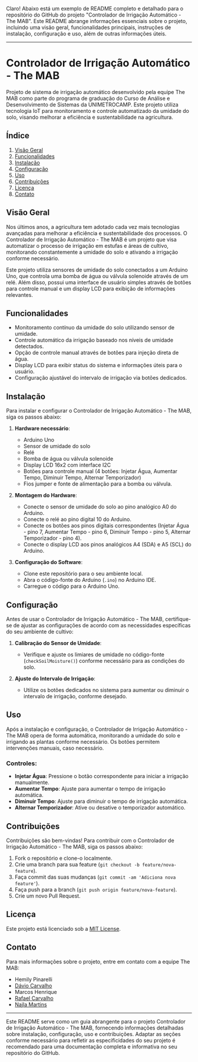 Claro! Abaixo está um exemplo de README completo e detalhado para o repositório do GitHub do projeto "Controlador de Irrigação Automático - The MAB". Este README abrange informações essenciais sobre o projeto, incluindo uma visão geral, funcionalidades principais, instruções de instalação, configuração e uso, além de outras informações úteis.

---

# Controlador de Irrigação Automático - The MAB


Projeto de sistema de irrigação automático desenvolvido pela equipe The MAB como parte do programa de graduação do Curso de Análise e Desenvolvimento de Sistemas da UNIMETROCAMP. Este projeto utiliza tecnologia IoT para monitoramento e controle automatizado da umidade do solo, visando melhorar a eficiência e sustentabilidade na agricultura.

## Índice

1. [Visão Geral](#visão-geral)
2. [Funcionalidades](#funcionalidades)
3. [Instalação](#instalação)
4. [Configuração](#configuração)
5. [Uso](#uso)
6. [Contribuições](#contribuições)
7. [Licença](#licença)
8. [Contato](#contato)

## Visão Geral

Nos últimos anos, a agricultura tem adotado cada vez mais tecnologias avançadas para melhorar a eficiência e sustentabilidade dos processos. O Controlador de Irrigação Automático - The MAB é um projeto que visa automatizar o processo de irrigação em estufas e áreas de cultivo, monitorando constantemente a umidade do solo e ativando a irrigação conforme necessário.

Este projeto utiliza sensores de umidade do solo conectados a um Arduino Uno, que controla uma bomba de água ou válvula solenoide através de um relé. Além disso, possui uma interface de usuário simples através de botões para controle manual e um display LCD para exibição de informações relevantes.

## Funcionalidades

- Monitoramento contínuo da umidade do solo utilizando sensor de umidade.
- Controle automático da irrigação baseado nos níveis de umidade detectados.
- Opção de controle manual através de botões para injeção direta de água.
- Display LCD para exibir status do sistema e informações úteis para o usuário.
- Configuração ajustável do intervalo de irrigação via botões dedicados.

## Instalação

Para instalar e configurar o Controlador de Irrigação Automático - The MAB, siga os passos abaixo:

1. **Hardware necessário**:
   - Arduino Uno
   - Sensor de umidade do solo
   - Relé
   - Bomba de água ou válvula solenoide
   - Display LCD 16x2 com interface I2C
   - Botões para controle manual (4 botões: Injetar Água, Aumentar Tempo, Diminuir Tempo, Alternar Temporizador)
   - Fios jumper e fonte de alimentação para a bomba ou válvula.

2. **Montagem do Hardware**:
   - Conecte o sensor de umidade do solo ao pino analógico A0 do Arduino.
   - Conecte o relé ao pino digital 10 do Arduino.
   - Conecte os botões aos pinos digitais correspondentes (Injetar Água - pino 7, Aumentar Tempo - pino 6, Diminuir Tempo - pino 5, Alternar Temporizador - pino 4).
   - Conecte o display LCD aos pinos analógicos A4 (SDA) e A5 (SCL) do Arduino.

3. **Configuração do Software**:
   - Clone este repositório para o seu ambiente local.
   - Abra o código-fonte do Arduino (`.ino`) no Arduino IDE.
   - Carregue o código para o Arduino Uno.

## Configuração

Antes de usar o Controlador de Irrigação Automático - The MAB, certifique-se de ajustar as configurações de acordo com as necessidades específicas do seu ambiente de cultivo:

1. **Calibração do Sensor de Umidade**:
   - Verifique e ajuste os limiares de umidade no código-fonte (`checkSoilMoisture()`) conforme necessário para as condições do solo.

2. **Ajuste do Intervalo de Irrigação**:
   - Utilize os botões dedicados no sistema para aumentar ou diminuir o intervalo de irrigação, conforme desejado.

## Uso

Após a instalação e configuração, o Controlador de Irrigação Automático - The MAB opera de forma automática, monitorando a umidade do solo e irrigando as plantas conforme necessário. Os botões permitem intervenções manuais, caso necessário.

### Controles:

- **Injetar Água**: Pressione o botão correspondente para iniciar a irrigação manualmente.
- **Aumentar Tempo**: Ajuste para aumentar o tempo de irrigação automática.
- **Diminuir Tempo**: Ajuste para diminuir o tempo de irrigação automática.
- **Alternar Temporizador**: Ative ou desative o temporizador automático.

## Contribuições

Contribuições são bem-vindas! Para contribuir com o Controlador de Irrigação Automático - The MAB, siga os passos abaixo:

1. Fork o repositório e clone-o localmente.
2. Crie uma branch para sua feature (`git checkout -b feature/nova-feature`).
3. Faça commit das suas mudanças (`git commit -am 'Adiciona nova feature'`).
4. Faça push para a branch (`git push origin feature/nova-feature`).
5. Crie um novo Pull Request.

## Licença

Este projeto está licenciado sob a [MIT License](link_para_licenca).

## Contato

Para mais informações sobre o projeto, entre em contato com a equipe The MAB:

- Hemily Pinarelli
- [Dávio Carvalho](https://github.com/Davio27)
- Marcos Henrique
- [Rafael Carvalho](https://github.com/RafaNgk)
- [Najla Martins](https://github.com/martinznaj)

---

Este README serve como um guia abrangente para o projeto Controlador de Irrigação Automático - The MAB, fornecendo informações detalhadas sobre instalação, configuração, uso e contribuições. Adaptar as seções conforme necessário para refletir as especificidades do seu projeto é recomendado para uma documentação completa e informativa no seu repositório do GitHub.
